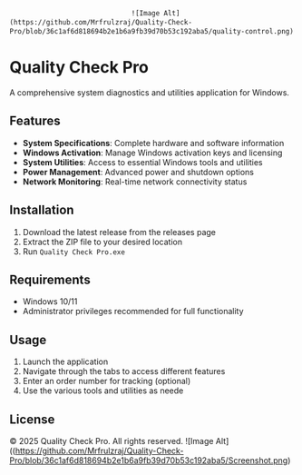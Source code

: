                                   ![Image Alt](https://github.com/Mrfrulzraj/Quality-Check-Pro/blob/36c1af6d818694b2e1b6a9fb39d70b53c192aba5/quality-control.png)
# Quality Check Pro

A comprehensive system diagnostics and utilities application for Windows.

## Features

- **System Specifications**: Complete hardware and software information
- **Windows Activation**: Manage Windows activation keys and licensing
- **System Utilities**: Access to essential Windows tools and utilities
- **Power Management**: Advanced power and shutdown options
- **Network Monitoring**: Real-time network connectivity status

## Installation

1. Download the latest release from the releases page
2. Extract the ZIP file to your desired location
3. Run `Quality Check Pro.exe`

## Requirements

- Windows 10/11
- Administrator privileges recommended for full functionality

## Usage

1. Launch the application
2. Navigate through the tabs to access different features
3. Enter an order number for tracking (optional)
4. Use the various tools and utilities as neede

## License

© 2025 Quality Check Pro. All rights reserved.
 ![Image Alt]((https://github.com/Mrfrulzraj/Quality-Check-Pro/blob/36c1af6d818694b2e1b6a9fb39d70b53c192aba5/Screenshot.png)
